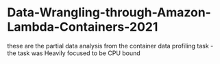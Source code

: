 # Data-Wrangling-through-Amazon-Lambda-Containers-2021
these are the partial data analysis from the container data profiling task - the task was Heavily focused to be CPU bound

